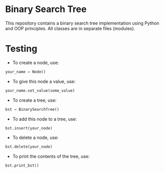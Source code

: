 # Binary Search Tree

This repository contains a binary search tree implementation using Python and OOP principles. All classes are in
separate files (modules).

# Testing

* To create a node, use:
```python
your_name = Node()
```
* To give this node a value, use:
```python
your_name.set_value(some_value)
```
* To create a tree, use:
```python
bst = BinarySearchTree()
```
* To add this node to a tree, use:
```python
bst.insert(your_node)
```
* To delete a node, use:
```python
bst.delete(your_node)
```
* To print the contents of the tree, use:
```python
bst.print_bst()
```